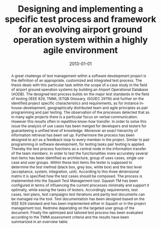 ---
abstract: A great challenge of test management within a software development project
  is the definition of an appropriate, customized and integrated test process. The
  thesis deals with this particular task within the scope of a case study in the field
  of airport ground operation systems by building an Airport Operational Database
  (AODB). The designed test process builds on the major test standards in the field
  of testing (IEEE 829, TMMi, ISTQB Glossary, ISO/IEC 29119) and further on the identified
  project specific characteristics and requirements, as for instance in-house-development,
  geographically distributed team and agile principles as pair programming and pair
  testing. The observation of the processes detected that as in many agile projects
  there is a particular focus on verbal communication. However this results often
  in repetitive know-how transfer. In order to solve this issue the analysis of use
  cases has been merged for developers and testers for guaranteeing a unified level
  of knowledge. Moreover an exact hierarchy of information retrieval has been set
  up. Furthermore the process has been designed to act as a feedback loop to every
  member in the project. Similar to pair programming in software development, for
  testing tasks pair testing is applied. Thereby the test process functions as a central
  node in the information transfer of the team members. In order to test the functionalities
  more accurately several test items has been identified as architecture, group of
  uses cases, single use case and user groups. Within these test items the tester
  is supposed to determine the test method (black box, grey box, white box) and the
  test level (acceptance, system, integration, unit). According to this three dimensional
  matrix it is specified how the test cases should be composed. The process is implemented
  into the Squash Test Management tool. Squash TM has been configured in terms of
  influencing the current processes minimally and support it optimally, while easing
  the tasks of testers. Accordingly requirements, test cases, test plans, test campaigns
  test iterations and partly test documents can be managed via the tool. Test documentation
  has been designed based on the IEEE 829 standard and has been implemented either
  in Squash or in the project management tool, Redmine depending on the targeted user
  group of the document. Finally the optimized and tailored test process has been
  evaluated according to the TMMi assessment criteria and the results have been summarized
  in an overview table.
authors:
- Viktor Valy
date: '2013-01-01'
featured: false
publication_types:
- '7'
publishDate: '2013-01-01'
title: Designing and implementing a specific test process and framework for an evolving
  airport ground operation system within a highly agile environment
url_pdf: ''
---